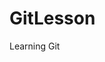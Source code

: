 <h1>GitLesson</h1>

<p>Learning Git</p>

<img scr = "https://github.com/user-attachments/assets/1bf4caf3-b73f-4331-9a25-0a6eb8ad6597">
